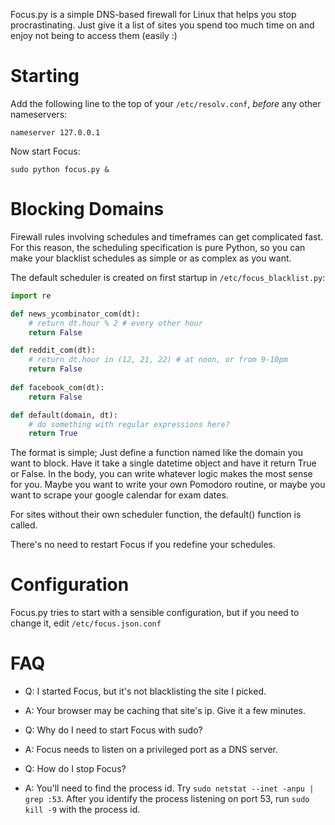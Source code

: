 Focus.py is a simple DNS-based firewall for Linux that helps you stop
procrastinating.  Just give it a list of sites you spend too much time on and
enjoy not being to access them (easily :)


Starting
========

Add the following line to the top of your `/etc/resolv.conf`, *before* any
other nameservers:

    nameserver 127.0.0.1
    
Now start Focus:

    sudo python focus.py &
    
    
Blocking Domains
================

Firewall rules involving schedules and timeframes can get complicated fast.
For this reason, the scheduling specification is pure Python, so you can make
your blacklist schedules as simple or as complex as you want.

The default scheduler is created on first startup in `/etc/focus_blacklist.py`:

```python
import re

def news_ycombinator_com(dt):
    # return dt.hour % 2 # every other hour
    return False

def reddit_com(dt):
    # return dt.hour in (12, 21, 22) # at noon, or from 9-10pm
    return False
    
def facebook_com(dt):
    return False

def default(domain, dt):
    # do something with regular expressions here?
    return True
```

The format is simple; Just define a function named like the domain you
want to block.  Have it take a single datetime object and have it return True
or False.  In the body, you can write whatever logic makes the most sense for
you.  Maybe you want to write your own Pomodoro routine, or maybe you want to
scrape your google calendar for exam dates.

For sites without their own scheduler function, the default() function is called.

There's no need to restart Focus if you redefine your schedules.


Configuration
=============

Focus.py tries to start with a sensible configuration, but if you need to change
it, edit `/etc/focus.json.conf`


FAQ
===

- Q: I started Focus, but it's not blacklisting the site I picked.
- A: Your browser may be caching that site's ip.  Give it a few minutes.

- Q: Why do I need to start Focus with sudo?
- A: Focus needs to listen on a privileged port as a DNS server.

- Q: How do I stop Focus?
- A: You'll need to find the process id.  Try `sudo netstat --inet -anpu | grep :53`.
After you identify the process listening on port 53, run `sudo kill -9` with the process id.